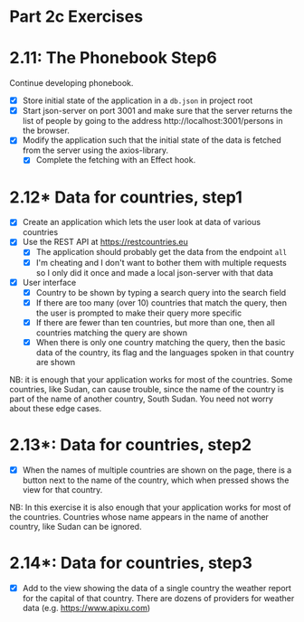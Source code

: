 # Part 2c Exercises

# 2.11: The Phonebook Step6
Continue developing phonebook.
- [x] Store initial state of the application in a `db.json` in project root
- [x] Start json-server on port 3001 and make sure that the server returns the list of people by going to the address http://localhost:3001/persons in the browser.
- [x] Modify the application such that the initial state of the data is fetched from the server using the axios-library.
    - [x] Complete the fetching with an Effect hook.

# 2.12* Data for countries, step1
- [x] Create an application which lets the user look at data of various countries
- [x] Use the REST API at https://restcountries.eu
    - [x] The application should probably get the data from the endpoint `all`
    - [x] I'm cheating and I don't want to bother them with multiple requests so I only did it once and made a local json-server with that data
- [x] User interface
    - [x] Country to be shown by typing a search query into the search field
    - [x] If there are too many (over 10) countries that match the query, then the user is prompted to make their query more specific
    - [x] If there are fewer than ten countries, but more than one, then all countries matching the query are shown
    - [x] When there is only one country matching the query, then the basic data of the country, its flag and the languages spoken in that country are shown

NB: it is enough that your application works for most of the countries. Some countries, like Sudan, can cause trouble, since the name of the country is part of the name of another country, South Sudan. You need not worry about these edge cases.

# 2.13*: Data for countries, step2
- [x] When the names of multiple countries are shown on the page, there is a button next to the name of the country, which when pressed shows the view for that country.

NB: In this exercise it is also enough that your application works for most of the countries. Countries whose name appears in the name of another country, like Sudan can be ignored.

# 2.14*: Data for countries, step3
- [x] Add to the view showing the data of a single country the weather report for the capital of that country. There are dozens of providers for weather data (e.g. https://www.apixu.com)